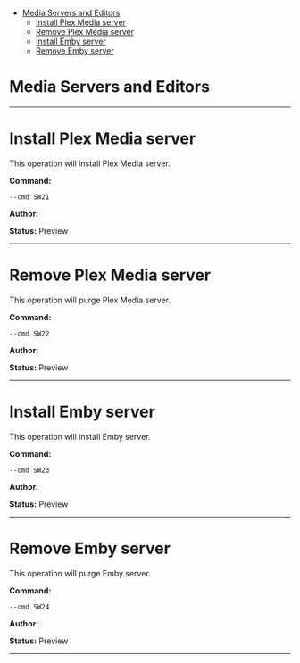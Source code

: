 - [Media Servers and Editors](#media)
  - [Install Plex Media server](#sw21)
  - [Remove Plex Media server](#sw22)
  - [Install Emby server](#sw23)
  - [Remove Emby server](#sw24)

<a id="media" style="display:none;"></a>
# Media Servers and Editors


***

<a id="sw21" style="display:none;"></a>
# Install Plex Media server
This operation will install Plex Media server.

**Command:** 
~~~
--cmd SW21
~~~

**Author:** 

**Status:** Preview



***

<a id="sw22" style="display:none;"></a>
# Remove Plex Media server
This operation will purge Plex Media server.

**Command:** 
~~~
--cmd SW22
~~~

**Author:** 

**Status:** Preview



***

<a id="sw23" style="display:none;"></a>
# Install Emby server
This operation will install Emby server.

**Command:** 
~~~
--cmd SW23
~~~

**Author:** 

**Status:** Preview



***

<a id="sw24" style="display:none;"></a>
# Remove Emby server
This operation will purge Emby server.

**Command:** 
~~~
--cmd SW24
~~~

**Author:** 

**Status:** Preview



***

